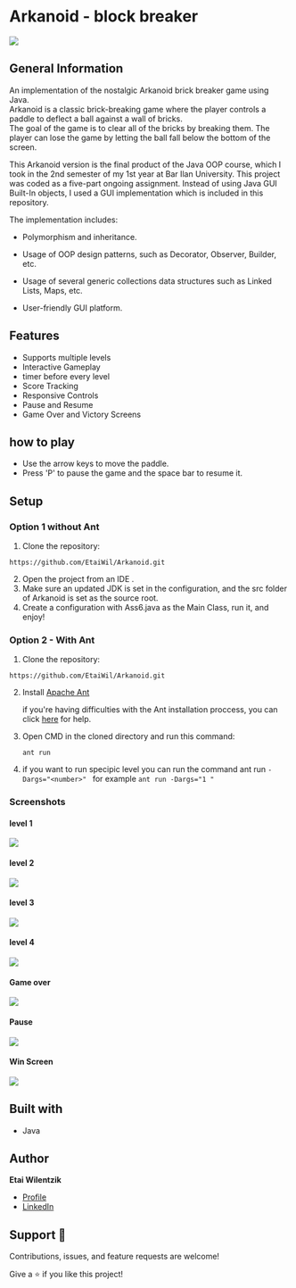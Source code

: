 # Arkanoid - block breaker 

![](images/arkanoid.gif)

## General Information

An implementation of the nostalgic Arkanoid brick breaker game using Java. <br>
Arkanoid is a classic brick-breaking game where the player controls a paddle to deflect a ball against a wall of bricks.<br>
The goal of the game is to clear all of the bricks by breaking them.
The player can lose the game by letting the ball fall below the bottom of the screen.

This Arkanoid version is the final product of the Java OOP course, which I took in the 2nd semester of my 1st year at Bar Ilan University.
This project was coded as a five-part ongoing assignment.
Instead of using Java GUI Built-In objects, I used a GUI implementation which is included in this repository.

The implementation includes:

* Polymorphism and inheritance.

* Usage of OOP design patterns, such as Decorator, Observer, Builder, etc.

* Usage of several generic collections data structures such as Linked Lists, Maps, etc.

* User-friendly GUI platform.


## Features
- Supports multiple levels
- Interactive Gameplay
- timer before every level
- Score Tracking
- Responsive Controls
- Pause and Resume
- Game Over and Victory Screens
## how to play 
* Use the arrow keys to move the paddle.
 * Press 'P' to pause the game and the space bar to resume it.
## Setup
### Option 1 without Ant
1. Clone the repository:
```
https://github.com/EtaiWil/Arkanoid.git
```

2. Open the project from an IDE .
3. Make sure an updated JDK is set in the configuration, and the src folder of Arkanoid is set as the source root.
4. Create a configuration with Ass6.java as the Main Class, run it, and enjoy!

### Option 2 - With Ant
1. Clone the repository:
  ```
https://github.com/EtaiWil/Arkanoid.git
```
2. Install [Apache Ant](https://ant.apache.org/bindownload.cgi)

   if you're having difficulties with the Ant installation proccess, you can click [here](https://www.youtube.com/watchv=3eaW81yYIqY&t=353s&ab_channel=xscourse) for help.



3. Open CMD in the cloned directory and run this command:
    ```
    ant run
    ```
4. if you want to run specipic level you can run the command ant run ``` -Dargs="<number>"  ``` for example  ``` ant run -Dargs="1 " ```

### Screenshots
#### level 1
![](images/level1.png)
#### level 2
![](images/level2.png)
#### level 3
![](images/level3.png)
#### level 4
![](images/level4.png)
#### Game over
![](images/gameover.png)
#### Pause
![](images/pause.png)
#### Win Screen
![](images/WinScreen.png)





## Built with

- Java


## Author

**Etai Wilentzik**
- [Profile](https://github.com/EtaiWilentzik )
- [LinkedIn]( https://www.linkedin.com/in/etai-wilentzik/ "Welcome")

## Support 🤝

Contributions, issues, and feature requests are welcome!

Give a ⭐️ if you like this project!
